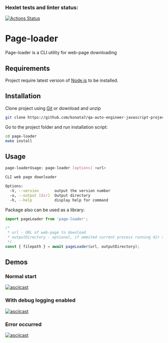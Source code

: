 ### Hexlet tests and linter status:
[![Actions Status](https://github.com/konata7/qa-auto-engineer-javascript-project-67/actions/workflows/hexlet-check.yml/badge.svg)](https://github.com/konata7/qa-auto-engineer-javascript-project-67/actions)

# Page-loader
Page-loader is a CLI utility for web-page downloading

## Requirements
Project require latest version of [Node.js](https://nodejs.org/en) to be installed.

## Installation

Clone project using [Git](https://git-scm.com/downloads) or download and unzip

```bash
git clone https://github.com/konata7/qa-auto-engineer-javascript-project-67.git gendiff
```
Go to the project folder and run installation script:

```bash
cd page-loader
make install
```

## Usage

```bash
page-loaderUsage: page-loader [options] <url>

CLI web page downloader

Options:
  -V, --version       output the version number
  -o, --output [dir]  Output directory
  -h, --help          display help for command
```

Package also can be used as a library:
```js
import pageLoader from 'page-loader';

/* 
 * url - URL of web-page to download
 * outputDirectory - optional, if ommited current process running dir selected
 */
const { filepath } = await pageLoader(url, outputDirectory);
```
## Demos
### Normal start
[![asciicast](https://asciinema.org/a/8aUZW5ruJk8iJmvhUhlXZmRKU.svg)](https://asciinema.org/a/8aUZW5ruJk8iJmvhUhlXZmRKU)
### With debug logging enabled
[![asciicast](https://asciinema.org/a/SDnZKGwcu97zyZ5ExuPxPT0T9.svg)](https://asciinema.org/a/SDnZKGwcu97zyZ5ExuPxPT0T9)
### Error occurred
[![asciicast](https://asciinema.org/a/bZLSjr6SofasQdmR1Df3U8GQW.svg)](https://asciinema.org/a/bZLSjr6SofasQdmR1Df3U8GQW)

